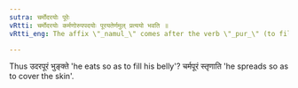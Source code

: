 ```yaml
---
sutra: चर्मोदरयोः पूरेः
vRtti: चर्मोदरयोः कर्मणोरुपपदयोः पूरयतेर्णमुल् प्रत्ययो भवति ॥
vRtti_eng: The affix \"_namul_\" comes after the verb \"_pur_\" (to fill), when the words \"_charman_\" and \"_udar_\" are compounded with it as object.

---
```

Thus उदरपूरं भुङ्क्ते 'he eats so as to fill his belly'? चर्मपूरं स्तृणाति 'he spreads so as to cover the skin'.